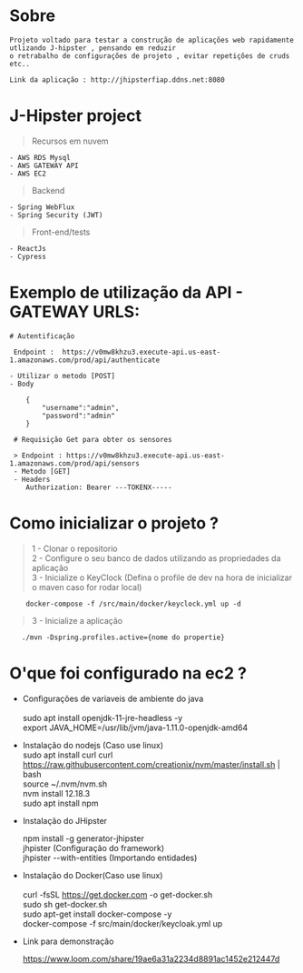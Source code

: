 # Sobre
    
    Projeto voltado para testar a construção de aplicações web rapidamente utlizando J-hipster , pensando em reduzir
    o retrabalho de configurações de projeto , evitar repetições de cruds etc..

    Link da aplicação : http://jhipsterfiap.ddns.net:8080
# J-Hipster project

  > <p> Recursos em nuvem <br>
    - AWS RDS Mysql
    - AWS GATEWAY API
    - AWS EC2
   </p>
    
 > <p> Backend <br>
    - Spring WebFlux
    - Spring Security (JWT)
   </p>
  
 > <p>Front-end/tests<br>
    - ReactJs
    - Cypress
   </p>
    

  
# Exemplo de utilização da API - GATEWAY URLS:

    # Autentificação
    
     Endpoint :  https://v0mw8khzu3.execute-api.us-east-1.amazonaws.com/prod/api/authenticate
   
    - Utilizar o metodo [POST]
    - Body
    
        {
            "username":"admin",
            "password":"admin"
        }
        
     # Requisição Get para obter os sensores
     
     > Endpoint : https://v0mw8khzu3.execute-api.us-east-1.amazonaws.com/prod/api/sensors
     - Metodo [GET]
     - Headers
        Authorization: Bearer ---TOKENX-----
         
 # Como inicializar o projeto ?
 
 > 1 - Clonar o repositorio <br>
 > 2 - Configure o seu banco de dados utilizando as propriedades da aplicação <br>
 > 3 - Inicialize o KeyClock (Defina o profile de dev na hora de inicializar o maven caso for rodar local)
         
        docker-compose -f /src/main/docker/keyclock.yml up -d
         
 > 3 - Inicialize a aplicação <br>
     
       ./mvn -Dspring.profiles.active={nome do propertie}
 
 # O'que foi configurado na ec2 ?
 
- Configurações de variaveis de ambiente do java <br>  
         sudo apt install openjdk-11-jre-headless -y <br>
         export JAVA_HOME=/usr/lib/jvm/java-1.11.0-openjdk-amd64  <br>
    
- Instalação do nodejs (Caso use linux)<br>
         sudo apt install curl
         curl https://raw.githubusercontent.com/creationix/nvm/master/install.sh | bash <br>
         source ~/.nvm/nvm.sh <br>
         nvm install 12.18.3 <br>
         sudo apt install npm 
    
- Instalação do JHipster <br>  

    npm install -g generator-jhipster <br>
    jhpister (Configuração do framework) <br>
    jhpister --with-entities (Importando entidades)
   
- Instalação do Docker(Caso use linux) <br>  
     curl -fsSL https://get.docker.com -o get-docker.sh <br>
     sudo sh get-docker.sh <br>
     sudo apt-get install docker-compose -y <br> 
     docker-compose -f src/main/docker/keycloak.yml up <br>
 
 
 - Link para demonstração
 
    https://www.loom.com/share/19ae6a31a2234d8891ac1452e212447d
